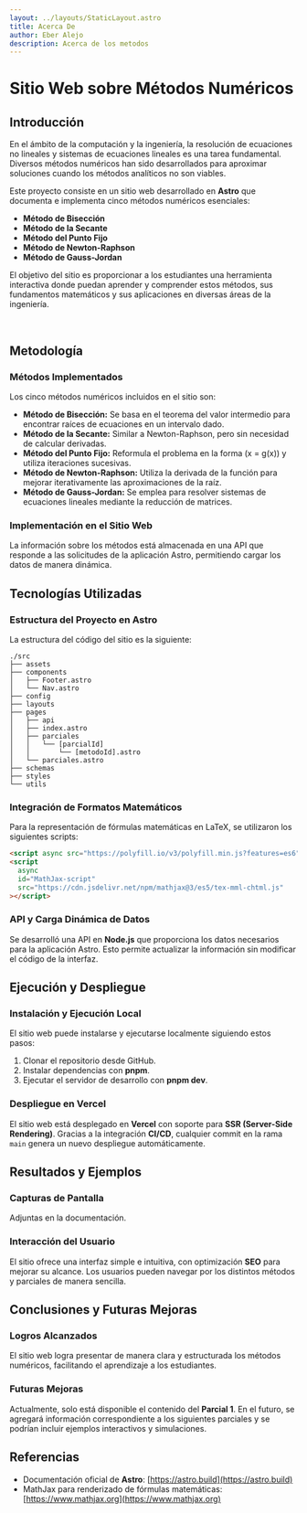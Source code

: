 ```yaml
---
layout: ../layouts/StaticLayout.astro
title: Acerca De
author: Eber Alejo
description: Acerca de los metodos
---
```


# Sitio Web sobre Métodos Numéricos

## Introducción

En el ámbito de la computación y la ingeniería, la resolución de ecuaciones no lineales y sistemas de ecuaciones lineales es una tarea fundamental. Diversos métodos numéricos han sido desarrollados para aproximar soluciones cuando los métodos analíticos no son viables.

Este proyecto consiste en un sitio web desarrollado en **Astro** que documenta e implementa cinco métodos numéricos esenciales:

- **Método de Bisección**
- **Método de la Secante**
- **Método del Punto Fijo**
- **Método de Newton-Raphson**
- **Método de Gauss-Jordan**

El objetivo del sitio es proporcionar a los estudiantes una herramienta interactiva donde puedan aprender y comprender estos métodos, sus fundamentos matemáticos y sus aplicaciones en diversas áreas de la ingeniería.

<br>

## Metodología

### Métodos Implementados
Los cinco métodos numéricos incluidos en el sitio son:

- **Método de Bisección:** Se basa en el teorema del valor intermedio para encontrar raíces de ecuaciones en un intervalo dado.
- **Método de la Secante:** Similar a Newton-Raphson, pero sin necesidad de calcular derivadas.
- **Método del Punto Fijo:** Reformula el problema en la forma \(x = g(x)\) y utiliza iteraciones sucesivas.
- **Método de Newton-Raphson:** Utiliza la derivada de la función para mejorar iterativamente las aproximaciones de la raíz.
- **Método de Gauss-Jordan:** Se emplea para resolver sistemas de ecuaciones lineales mediante la reducción de matrices.

### Implementación en el Sitio Web
La información sobre los métodos está almacenada en una API que responde a las solicitudes de la aplicación Astro, permitiendo cargar los datos de manera dinámica.

## Tecnologías Utilizadas

### Estructura del Proyecto en Astro
La estructura del código del sitio es la siguiente:

```
./src
├── assets
├── components
│   ├── Footer.astro
│   └── Nav.astro
├── config
├── layouts
├── pages
│   ├── api
│   ├── index.astro
│   ├── parciales
│   │   └── [parcialId]
│   │       └── [metodoId].astro
│   └── parciales.astro
├── schemas
├── styles
└── utils
```

### Integración de Formatos Matemáticos
Para la representación de fórmulas matemáticas en LaTeX, se utilizaron los siguientes scripts:
```html
<script async src="https://polyfill.io/v3/polyfill.min.js?features=es6"></script>
<script
  async
  id="MathJax-script"
  src="https://cdn.jsdelivr.net/npm/mathjax@3/es5/tex-mml-chtml.js"
></script>
```

### API y Carga Dinámica de Datos
Se desarrolló una API en **Node.js** que proporciona los datos necesarios para la aplicación Astro. Esto permite actualizar la información sin modificar el código de la interfaz.

## Ejecución y Despliegue

### Instalación y Ejecución Local
El sitio web puede instalarse y ejecutarse localmente siguiendo estos pasos:
1. Clonar el repositorio desde GitHub.
2. Instalar dependencias con **pnpm**.
3. Ejecutar el servidor de desarrollo con **pnpm dev**.

### Despliegue en Vercel
El sitio web está desplegado en **Vercel** con soporte para **SSR (Server-Side Rendering)**. Gracias a la integración **CI/CD**, cualquier commit en la rama `main` genera un nuevo despliegue automáticamente.

## Resultados y Ejemplos

### Capturas de Pantalla
Adjuntas en la documentación.

### Interacción del Usuario
El sitio ofrece una interfaz simple e intuitiva, con optimización **SEO** para mejorar su alcance. Los usuarios pueden navegar por los distintos métodos y parciales de manera sencilla.

## Conclusiones y Futuras Mejoras

### Logros Alcanzados
El sitio web logra presentar de manera clara y estructurada los métodos numéricos, facilitando el aprendizaje a los estudiantes.

### Futuras Mejoras
Actualmente, solo está disponible el contenido del **Parcial 1**. En el futuro, se agregará información correspondiente a los siguientes parciales y se podrían incluir ejemplos interactivos y simulaciones.

## Referencias
- Documentación oficial de **Astro**: [https://astro.build](https://astro.build)
- MathJax para renderizado de fórmulas matemáticas: [https://www.mathjax.org](https://www.mathjax.org)

